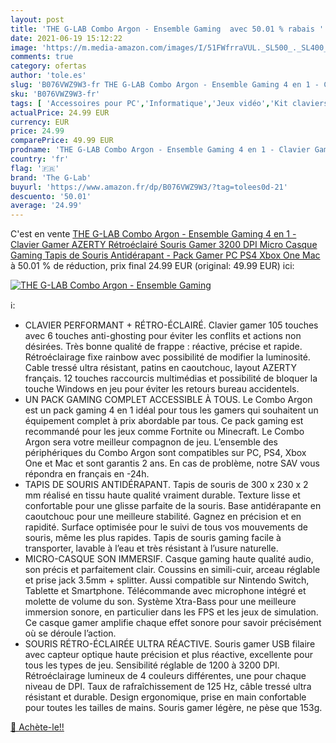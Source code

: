 ```yaml
---
layout: post
title: 'THE G-LAB Combo Argon - Ensemble Gaming  avec 50.01 % rabais '
date: 2021-06-19 15:12:22
image: 'https://m.media-amazon.com/images/I/51FWfrraVUL._SL500_._SL400_.jpg'
comments: true
category: ofertas
author: 'tole.es'
slug: 'B076VWZ9W3-fr THE G-LAB Combo Argon - Ensemble Gaming 4 en 1 - Clavier...'
sku: 'B076VWZ9W3-fr'
tags: [ 'Accessoires pour PC','Informatique','Jeux vidéo','Kit claviers et souris gaming pour PC','PC: Jeux et accessoires','the g-lab', ]
actualPrice: 24.99 EUR
currency: EUR
price: 24.99
comparePrice: 49.99 EUR
prodname: 'THE G-LAB Combo Argon - Ensemble Gaming 4 en 1 - Clavier Gamer AZERTY Rétroéclairé  Souris Gamer 3200 DPI  Micro Casque Gaming  Tapis de Souris Antidérapant - Pack Gamer PC PS4 Xbox One Mac'
country: 'fr'
flag: '🇫🇷'
brand: 'The G-Lab'
buyurl: 'https://www.amazon.fr/dp/B076VWZ9W3/?tag=tolees0d-21'
descuento: '50.01'
average: '24.99'
---
```


C'est en vente [THE G-LAB Combo Argon - Ensemble Gaming 4 en 1 - Clavier Gamer AZERTY Rétroéclairé  Souris Gamer 3200 DPI  Micro Casque Gaming  Tapis de Souris Antidérapant - Pack Gamer PC PS4 Xbox One Mac](https://www.amazon.fr/dp/B076VWZ9W3/?tag=tolees0d-21)  à  50.01 % de réduction, prix final  24.99 EUR (original: 49.99 EUR) ici:

[![THE G-LAB Combo Argon - Ensemble Gaming ](https://m.media-amazon.com/images/I/51FWfrraVUL._SL500_._SL400_.jpg)](https://www.amazon.fr/dp/B076VWZ9W3/?tag=tolees0d-21)

ℹ️:

- CLAVIER PERFORMANT + RÉTRO-ÉCLAIRÉ. Clavier gamer 105 touches avec 6 touches anti-ghosting pour éviter les conflits et actions non désirées. Très bonne qualité de frappe : réactive, précise et rapide. Rétroéclairage fixe rainbow avec possibilité de modifier la luminosité. Cable tressé ultra résistant, patins en caoutchouc, layout AZERTY français. 12 touches raccourcis multimédias et possibilité de bloquer la touche Windows en jeu pour éviter les retours bureau accidentels.
- UN PACK GAMING COMPLET ACCESSIBLE À TOUS. Le Combo Argon est un pack gaming 4 en 1 idéal pour tous les gamers qui souhaitent un équipement complet à prix abordable par tous. Ce pack gaming est recommandé pour les jeux comme Fortnite ou Minecraft. Le Combo Argon sera votre meilleur compagnon de jeu. L’ensemble des périphériques du Combo Argon sont compatibles sur PC, PS4, Xbox One et Mac et sont garantis 2 ans. En cas de problème, notre SAV vous répondra en français en -24h.
- TAPIS DE SOURIS ANTIDÉRAPANT. Tapis de souris de 300 x 230 x 2 mm réalisé en tissu haute qualité vraiment durable. Texture lisse et confortable pour une glisse parfaite de la souris. Base antidérapante en caoutchouc pour une meilleure stabilité. Gagnez en précision et en rapidité. Surface optimisée pour le suivi de tous vos mouvements de souris, même les plus rapides. Tapis de souris gaming facile à transporter, lavable à l’eau et très résistant à l’usure naturelle.
- MICRO-CASQUE SON IMMERSIF. Casque gaming haute qualité audio, son précis et parfaitement clair. Coussins en simili-cuir, arceau réglable et prise jack 3.5mm + splitter. Aussi compatible sur Nintendo Switch, Tablette et Smartphone. Télécommande avec microphone intégré et molette de volume du son. Système Xtra-Bass pour une meilleure immersion sonore, en particulier dans les FPS et les jeux de simulation. Ce casque gamer amplifie chaque effet sonore pour savoir précisément où se déroule l’action.
- SOURIS RÉTRO-ÉCLAIRÉE ULTRA RÉACTIVE. Souris gamer USB filaire avec capteur optique haute précision et plus réactive, excellente pour tous les types de jeu. Sensibilité réglable de 1200 à 3200 DPI. Rétroéclairage lumineux de 4 couleurs différentes, une pour chaque niveau de DPI. Taux de rafraîchissement de 125 Hz, câble tressé ultra résistant et durable. Design ergonomique, prise en main confortable pour toutes les tailles de mains. Souris gamer légère, ne pèse que 153g.

[🛒 Achète-le!!](https://www.amazon.fr/dp/B076VWZ9W3/?tag=tolees0d-21)
